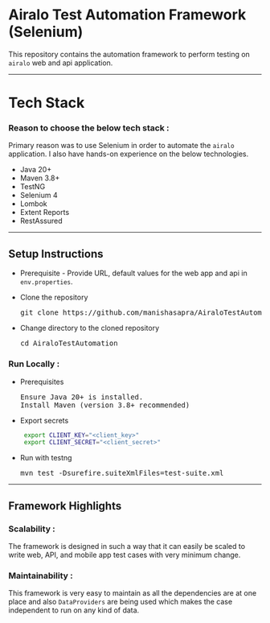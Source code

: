 # Airalo Test Automation Framework (Selenium)

This repository contains the automation framework to perform testing on `airalo` web and api application.

---

# Tech Stack

###  Reason to choose the below tech stack :
Primary reason was to use Selenium in order to automate the `airalo` application. I also have hands-on experience on the below technologies.

- Java 20+
- Maven 3.8+
- TestNG
- Selenium 4
- Lombok
- Extent Reports
- RestAssured

---
## Setup Instructions

- Prerequisite 
      - Provide URL, default values for the web app and api in `env.properties`.

- Clone the repository
  <pre>git clone https://github.com/manishasapra/AiraloTestAutomation</pre>
- Change directory to the cloned repository
  <pre>cd AiraloTestAutomation</pre>

### Run Locally :

- Prerequisites
  <pre>Ensure Java 20+ is installed.<br/>Install Maven (version 3.8+ recommended)</pre>
- Export secrets
  ```bash
   export CLIENT_KEY="<client_key>"
   export CLIENT_SECRET="<client_secret>"
- Run with testng
  <pre>mvn test -Dsurefire.suiteXmlFiles=test-suite.xml</pre>

---
## Framework Highlights

### Scalability :
The framework is designed in such a way that it can easily be scaled to write web, API, and mobile app test cases with very minimum change.

### Maintainability :
This framework is very easy to maintain as all the dependencies are at one place and also `DataProviders` are being used which makes the case independent to run on any kind of data.
